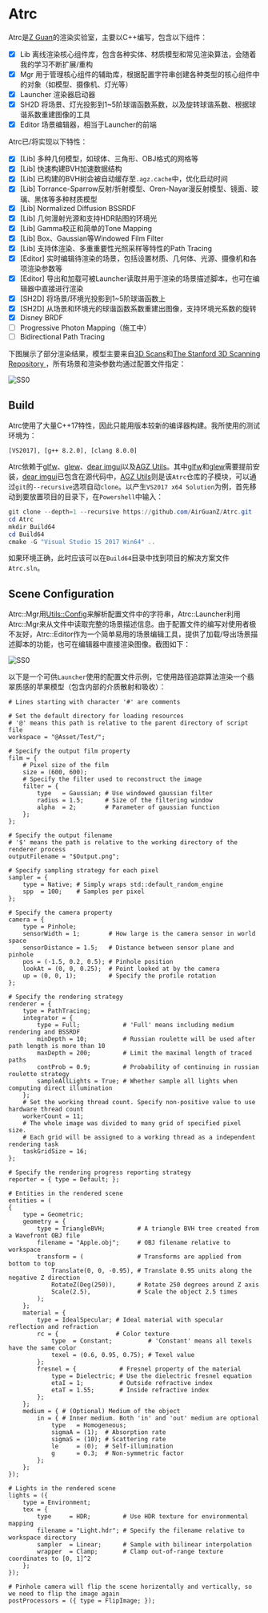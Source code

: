 # Atrc

Atrc是[Z Guan](https://github.com/AirGuanZ)的渲染实验室，主要以C++编写，包含以下组件：

- [x] Lib 离线渲染核心组件库，包含各种实体、材质模型和常见渲染算法，会随着我的学习不断扩展/重构
- [x] Mgr 用于管理核心组件的辅助库，根据配置字符串创建各种类型的核心组件中的对象（如模型、摄像机、灯光等）
- [x] Launcher 渲染器启动器
- [x] SH2D 将场景、灯光投影到1~5阶球谐函数系数，以及旋转球谐系数、根据球谐系数重建图像的工具
- [x] Editor 场景编辑器，相当于Launcher的前端

Atrc已/将实现以下特性：

- [x] [Lib] 多种几何模型，如球体、三角形、OBJ格式的网格等
- [x] [Lib] 快速构建BVH加速数据结构
- [x] [Lib] 已构建的BVH树会被自动缓存至`.agz.cache`中，优化启动时间
- [x] [Lib] Torrance-Sparrow反射/折射模型、Oren-Nayar漫反射模型、镜面、玻璃、黑体等多种材质模型
- [x] [Lib] Normalized Diffusion BSSRDF
- [x] [Lib] 几何漫射光源和支持HDR贴图的环境光
- [x] [Lib] Gamma校正和简单的Tone Mapping
- [x] [Lib] Box、Gaussian等Windowed Film Filter
- [x] [Lib] 支持体渲染、多重重要性光照采样等特性的Path Tracing
- [x] [Editor] 实时编辑待渲染的场景，包括设置材质、几何体、光源、摄像机和各项渲染参数等
- [x] [Editor] 导出和加载可被Launcher读取并用于渲染的场景描述脚本，也可在编辑器中直接进行渲染
- [x] [SH2D] 将场景/环境光投影到1~5阶球谐函数上
- [x] [SH2D] 从场景和环境光的球谐函数系数重建出图像，支持环境光系数的旋转
- [x] Disney BRDF
- [ ] Progressive Photon Mapping（施工中）
- [ ] Bidirectional Path Tracing

下图展示了部分渲染结果，模型主要来自[3D Scans](http://threedscans.com/)和[The Stanford 3D Scanning Repository
](http://graphics.stanford.edu/data/3Dscanrep/)，所有场景和渲染参数均通过配置文件指定：

![SS0](./Screenshots/0.png)

## Build

Atrc使用了大量C++17特性，因此只能用版本较新的编译器构建。我所使用的测试环境为：

```
[VS2017], [g++ 8.2.0], [clang 8.0.0]
```

Atrc依赖于[glfw](https://www.glfw.org/)、[glew](http://glew.sourceforge.net/)、[dear imgui](https://github.com/ocornut/imgui)以及[AGZ Utils](https://github.com/AirGuanZ/Utils)。其中[glfw](https://www.glfw.org/)和[glew](http://glew.sourceforge.net/)需要提前安装，[dear imgui](https://github.com/ocornut/imgui)已包含在源代码中，[AGZ Utils](https://github.com/AirGuanZ/Utils)则是该`Atrc`仓库的子模块，可以通过`git`的`--recursive`选项自动`clone`。以产生`VS2017 x64 Solution`为例，首先移动到要放置项目的目录下，在`Powershell`中输入：

```powershell
git clone --depth=1 --recursive https://github.com/AirGuanZ/Atrc.git
cd Atrc
mkdir Build64
cd Build64
cmake -G "Visual Studio 15 2017 Win64" ..
```

如果环境正确，此时应该可以在`Build64`目录中找到项目的解决方案文件`Atrc.sln`。

## Scene Configuration

Atrc::Mgr用[Utils::Config](https://github.com/AirGuanZ/Utils/blob/master/Src/AGZUtils/Config/Config.h)来解析配置文件中的字符串，Atrc::Launcher利用Atrc::Mgr来从文件中读取完整的场景描述信息。由于配置文件的编写对使用者极不友好，Atrc::Editor作为一个简单易用的场景编辑工具，提供了加载/导出场景描述脚本的功能，也可在编辑器中直接渲染图像。截图如下：

![SS0](./Screenshots/1.png)

以下是一个可供`Launcher`使用的配置文件示例，它使用路径追踪算法渲染一个翡翠质感的苹果模型（包含内部的介质散射和吸收）：

```
# Lines starting with character '#' are comments

# Set the default directory for loading resources
# '@' means this path is relative to the parent directory of script file
workspace = "@Asset/Test/";

# Specify the output film property
film = {
    # Pixel size of the film
    size = (600, 600);
    # Specify the filter used to reconstruct the image
    filter = {
        type   = Gaussian; # Use windowed gaussian filter
        radius = 1.5;      # Size of the filtering window
        alpha  = 2;        # Parameter of gaussian function
    };
};

# Specify the output filename
# '$' means the path is relative to the working directory of the renderer process
outputFilename = "$Output.png";

# Specify sampling strategy for each pixel
sampler = {
    type = Native; # Simply wraps std::default_random_engine
    spp  = 100;    # Samples per pixel
};

# Specify the camera property
camera = {
    type = Pinhole;
    sensorWidth = 1;        # How large is the camera sensor in world space
    sensorDistance = 1.5;   # Distance between sensor plane and pinhole 
    pos = (-1.5, 0.2, 0.5); # Pinhole position
    lookAt = (0, 0, 0.25);  # Point looked at by the camera
    up = (0, 0, 1);         # Specify the profile rotation
};

# Specify the rendering strategy
renderer = {
    type = PathTracing;
    integrator = {
        type = Full;            # 'Full' means including medium rendering and BSSRDF
        minDepth = 10;          # Russian roulette will be used after path length is more than 10
        maxDepth = 200;         # Limit the maximal length of traced paths
        contProb = 0.9;         # Probability of continuing in russian roulette strategy
        sampleAllLights = True; # Whether sample all lights when computing direct illumination
    };
    # Set the working thread count. Specify non-positive value to use hardware thread count
    workerCount = 11;
    # The whole image was divided to many grid of specified pixel size.
    # Each grid will be assigned to a working thread as a independent rendering task
    taskGridSize = 16;
};

# Specify the rendering progress reporting strategy
reporter = { type = Default; };

# Entities in the rendered scene
entities = (
{
    type = Geometric;
    geometry = {
        type = TriangleBVH;         # A triangle BVH tree created from a Wavefront OBJ file
        filename = "Apple.obj";     # OBJ filename relative to workspace
        transform = (               # Transforms are applied from bottom to top
            Translate(0, 0, -0.95), # Translate 0.95 units along the negative Z direction
            RotateZ(Deg(250)),      # Rotate 250 degrees around Z axis
            Scale(2.5),             # Scale the object 2.5 times
        );
    };
    material = {
        type = IdealSpecular; # Ideal material with specular reflection and refraction
        rc = {                # Color texture
            type  = Constant;          # 'Constant' means all texels have the same color
            texel = (0.6, 0.95, 0.75); # Texel value
        };
        fresnel = {            # Fresnel property of the material
            type = Dielectric; # Use the dielectric fresnel equation
            etaI = 1;          # Outside refractive index
            etaT = 1.55;       # Inside refractive index
        };
    };
    medium = { # (Optional) Medium of the object
        in = { # Inner medium. Both 'in' and 'out' medium are optional
            type   = Homogeneous;
            sigmaA = (1);  # Absorption rate
            sigmaS = (10); # Scattering rate
            le     = (0);  # Self-illumination
            g      = 0.3;  # Non-symmetric factor
        };
    };
});

# Lights in the rendered scene
lights = ({
    type = Environment;
    tex = {
        type     = HDR;         # Use HDR texture for environmental mapping
        filename = "Light.hdr"; # Specify the filename relative to workspace directory
        sampler  = Linear;      # Sample with bilinear interpolation
        wrapper  = Clamp;       # Clamp out-of-range texture coordinates to [0, 1]^2
    };
});

# Pinhole camera will flip the scene horizentally and vertically, so we need to flip the image again
postProcessors = ({ type = FlipImage; });
```
